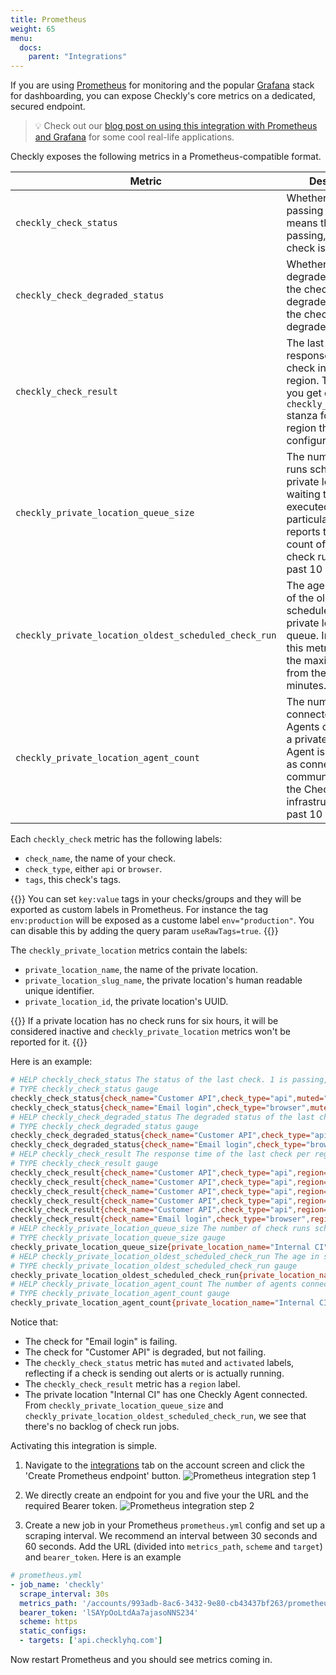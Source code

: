 ```yaml
---
title: Prometheus
weight: 65
menu:
  docs:
    parent: "Integrations"
---
```


If you are using [Prometheus](https://prometheus.io/) for monitoring and the popular [Grafana](https://grafana.com/) stack
for dashboarding, you can expose Checkly's core metrics on a dedicated, secured endpoint.


> 💡 Check out our [blog post on using this integration with Prometheus and Grafana](https://blog.checklyhq.com/monitoring-website-performance-with-checkly-prometheus-grafana/) for some cool real-life applications.


Checkly exposes the following metrics in a Prometheus-compatible format.

| Metric | Description |
|--------|-------------|
| `checkly_check_status` | Whether a check is passing or failing. `1` means the check is passing, `0` means the check is failing. |
| `checkly_check_degraded_status` | Whether a check is degraded. `1` means the check is not-degraded, `0` means the check is degraded. |
| `checkly_check_result` | The last collected response time for a check in a specific region. This means you get one `checkly_check_result` stanza for each region the check is configured to run in. |
| `checkly_private_location_queue_size` | The number of check runs scheduled to a private location and waiting to be executed. In particular, this metric reports the maximum count of scheduled check runs over the past 10 minutes. |
| `checkly_private_location_oldest_scheduled_check_run` | The age in seconds of the oldest scheduled job in the private location's queue. In particular, this metric reports the maximum age from the past 10 minutes. |
| `checkly_private_location_agent_count` | The number of connected Checkly Agents connected for a private location. An Agent is considered as connected if it's communicated with the Checkly infrastructure in the past 10 minutes. |

Each `checkly_check` metric has the following labels:

- `check_name`, the name of your check.
- `check_type`, either `api` or `browser`.
- `tags`, this check's tags.

{{<info>}}
You can set `key:value` tags in your checks/groups and they will be exported as custom labels in Prometheus. For instance the tag `env:production` will be exposed as a custome label `env="production"`. You can disable this by adding the query param `useRawTags=true`.
{{</info>}}

The `checkly_private_location` metrics contain the labels:

- `private_location_name`, the name of the private location.
- `private_location_slug_name`, the private location's human readable unique identifier.
- `private_location_id`, the private location's UUID.

{{<info>}}
If a private location has no check runs for six hours, it will be considered inactive and `checkly_private_location` metrics won't be reported for it.
{{</info>}}


Here is an example:

```bash
# HELP checkly_check_status The status of the last check. 1 is passing, 0 is failing
# TYPE checkly_check_status gauge
checkly_check_status{check_name="Customer API",check_type="api",muted="false",activated="true",tags="alerts,public"} 1
checkly_check_status{check_name="Email login",check_type="browser",muted="false",activated="true",tags="auth,browser-checks,public"} 0
# HELP checkly_check_degraded_status The degraded status of the last check. 1 is not-degraded, 0 is degraded
# TYPE checkly_check_degraded_status gauge
checkly_check_degraded_status{check_name="Customer API",check_type="api",muted="false",activated="true",tags="alerts,public"} 0
checkly_check_degraded_status{check_name="Email login",check_type="browser",muted="false",activated="true",tags="auth,browser-checks,public"} 1
# HELP checkly_check_result The response time of the last check per region.
# TYPE checkly_check_result gauge
checkly_check_result{check_name="Customer API",check_type="api",region="ap-northeast-2",tags="alerts,public"} 1168
checkly_check_result{check_name="Customer API",check_type="api",region="ap-southeast-1",tags="alerts,public"} 932
checkly_check_result{check_name="Customer API",check_type="api",region="ca-central-1",tags="alerts,public"} 424
checkly_check_result{check_name="Customer API",check_type="api",region="eu-west-2",tags="alerts,public"} 138
checkly_check_result{check_name="Customer API",check_type="api",region="us-east-2",tags="alerts,public"} 432
checkly_check_result{check_name="Email login",check_type="browser",region="ap-south-1",tags="auth,browser-checks,public"} 10174
# HELP checkly_private_location_queue_size The number of check runs scheduled to the private location and waiting to be executed.
# TYPE checkly_private_location_queue_size gauge
checkly_private_location_queue_size{private_location_name="Internal CI",private_location_slug_name="internal-ci",private_location_id="cac52f2d-8b8c-4ca5-9711-1836be02eda4"} 0
# HELP checkly_private_location_oldest_scheduled_check_run The age in seconds of the oldest check run job scheduled to the private location queue.
# TYPE checkly_private_location_oldest_scheduled_check_run gauge
checkly_private_location_oldest_scheduled_check_run{private_location_name="Internal CI",private_location_slug_name="internal-ci",private_location_id="cac52f2d-8b8c-4ca5-9711-1836be02eda4"} 0
# HELP checkly_private_location_agent_count The number of agents connected for the private location.
# TYPE checkly_private_location_agent_count gauge
checkly_private_location_agent_count{private_location_name="Internal CI",private_location_slug_name="internal-ci",private_location_id="cac52f2d-8b8c-4ca5-9711-1836be02eda4"} 1
```

Notice that:

- The check for "Email login" is failing.
- The check for "Customer API" is degraded, but not failing.
- The `checkly_check_status` metric has `muted` and `activated` labels, reflecting if a check is sending out alerts or is actually
running.
- The `checkly_check_result` metric has a `region` label.
- The private location "Internal CI" has one Checkly Agent connected. From `checkly_private_location_queue_size` and `checkly_private_location_oldest_scheduled_check_run`, we see that there's no backlog of check run jobs.



Activating this integration is simple.

1. Navigate to the <a href="https://app.checklyhq.com/settings/account/integrations" target="_blank">integrations</a> tab on the account screen and click the 'Create Prometheus endpoint' button.
![Prometheus integration step 1](/docs/images/integrations/prometheus_step1.png)

2. We directly create an endpoint for you and five your the URL and the required Bearer token.
![Prometheus integration step 2](/docs/images/integrations/prometheus_step2.png)

3. Create a new job in your Prometheus `prometheus.yml` config and set up a scraping interval. We recommend an interval
between 30 seconds and 60 seconds. Add the URL (divided into `metrics_path`, `scheme` and `target`) and `bearer_token`.
Here is an example

```yaml
# prometheus.yml
- job_name: 'checkly'
  scrape_interval: 30s
  metrics_path: '/accounts/993adb-8ac6-3432-9e80-cb43437bf263/prometheus/metrics'
  bearer_token: 'lSAYpOoLtdAa7ajasoNNS234'
  scheme: https
  static_configs:
  - targets: ['api.checklyhq.com']
```

Now restart Prometheus and you should see metrics coming in.
